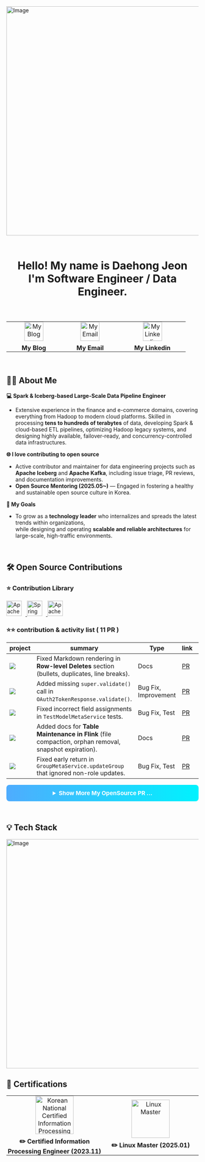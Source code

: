 <img width="1500" height="600" alt="Image" src="https://github.com/user-attachments/assets/093baa11-0c84-42de-8189-f279bb553d1d" />

<br>
<br>
<br>
<p align="center" style="font-size: 28px; font-weight: bold;">
  <strong>Hello! My name is Daehong Jeon</strong> <br>
    <strong> I'm Software Engineer / Data Engineer.</strong>
</p>

<br>

<table align="center" border="0" cellpadding="0" cellspacing="0" style="border-collapse: collapse; border: none;">
  <tr>
    <td align="center" style="padding: 0 40px;">
      <a href="https://daehong770.me.kr/">
        <img width="50" height="50" src="https://github.com/user-attachments/assets/f3e01811-c3dd-42fd-8927-92bcf59cbc03" alt="My Blog" />
      </a>
      <div style="margin-top: 8px; font-weight: bold;">My Blog</div>
    </td>
    <td align="center" style="padding: 0 40px;">
      <a href="mailto:daehong770@gmail.com">
        <img width="50" height="50" src="https://github.com/user-attachments/assets/a1b40ffb-7ead-43f5-848b-2ec3a7f75cde" alt="My Email" />
      </a>
      <div style="margin-top: 8px; font-weight: bold;">My Email</div>
    </td>
    <td align="center" style="padding: 0 40px;">
      <a href="https://www.linkedin.com/in/daehong-jeon">
        <img width="50" height="50" src="https://github.com/user-attachments/assets/18a2e315-2214-491b-b84b-2cc174327a7d" alt="My Linkedin" />
      </a>
      <div style="margin-top: 8px; font-weight: bold;">My Linkedin</div>
    </td>
  </tr>
</table>

<br>

## 🧑‍💻 About Me  
**💻 Spark & Iceberg-based Large-Scale Data Pipeline Engineer**  
- Extensive experience in the finance and e-commerce domains, covering everything from Hadoop to modern cloud platforms. Skilled in processing **tens to hundreds of terabytes** of data, developing Spark & cloud-based ETL pipelines, optimizing Hadoop legacy systems, and designing highly available, failover-ready, and concurrency-controlled data infrastructures.

**🌐 I love contributing to open source**  
- Active contributor and maintainer for data engineering projects such as **Apache Iceberg** and **Apache Kafka**, including issue triage, PR reviews, and documentation improvements.  
- **Open Source Mentoring (2025.05~)** — Engaged in fostering a healthy and sustainable open source culture in Korea.

**🎯 My Goals**  
- To grow as a **technology leader** who internalizes and spreads the latest trends within organizations,  
while designing and operating **scalable and reliable architectures** for large-scale, high-traffic environments.

<br>

<h2> 🛠️ Open Source Contributions </h2> 

### ⭐️ Contribution Library

<p align="left">
  <a href="https://github.com/apache/iceberg" target="_blank">
    <img src="https://img.shields.io/badge/Apache%20Iceberg-00BFFF?style=for-the-badge&logo=apache&logoColor=white" 
         alt="Apache Iceberg" height="40" style="margin-right:10px;" />
  </a>
  <a href="https://github.com/spring-projects/spring-kafka" target="_blank">
    <img src="https://img.shields.io/badge/Spring%20Kafka-6DB33F?style=for-the-badge&logo=spring&logoColor=white" 
         alt="Spring Kafka" height="40" style="margin-right:10px;" />
  </a>
  <a href="https://github.com/apache/gravitino" target="_blank">
    <img src="https://img.shields.io/badge/Apache%20Gravitino-FF4500?style=for-the-badge&logo=apache&logoColor=white" 
         alt="Apache Gravitino" height="40" />
  </a>
</p>

### ⭐️⭐️ contribution & activity list ( 11 PR )

| project | summary | Type | link | date |
|---------|---------|------|------|------|
| ![](https://img.shields.io/badge/Iceberg-00BFFF?style=for-the-badge&logo=apache&logoColor=white) | Fixed Markdown rendering in **Row-level Deletes** section (bullets, duplicates, line breaks). | Docs | [PR](https://github.com/apache/iceberg/pull/13851) | 25.09 |
| ![](https://img.shields.io/badge/Gravitino-FF4500?style=for-the-badge&logo=apache&logoColor=white) | Added missing `super.validate()` call in `OAuth2TokenResponse.validate()`. | Bug Fix, Improvement | [PR](https://github.com/apache/gravitino/pull/8376) | 25.09 |
| ![](https://img.shields.io/badge/Gravitino-FF4500?style=for-the-badge&logo=apache&logoColor=white) | Fixed incorrect field assignments in `TestModelMetaService` tests. | Bug Fix, Test | [PR](https://github.com/apache/gravitino/pull/8296) | 25.08 |
| ![](https://img.shields.io/badge/Iceberg-00BFFF?style=for-the-badge&logo=apache&logoColor=white) | Added docs for **Table Maintenance in Flink** (file compaction, orphan removal, snapshot expiration). | Docs | [PR](https://github.com/apache/iceberg/pull/13853) | 25.08 |
| ![](https://img.shields.io/badge/Gravitino-FF4500?style=for-the-badge&logo=apache&logoColor=white) | Fixed early return in `GroupMetaService.updateGroup` that ignored non-role updates. | Bug Fix, Test | [PR](https://github.com/apache/gravitino/pull/8255) | 25.08 |

<div align="center">
<details>
  <summary style="
  cursor: pointer;
  font-weight: bold;
  font-size: 15px;
  padding: 12px;
  border: none;
  border-radius: 8px;
  background: linear-gradient(90deg, #4facfe 0%, #00f2fe 100%);
  color: white;
  text-align: center;
  width: 100%;
  box-sizing: border-box;
  margin: 10px 0;
  transition: background 0.3s ease;
">
  Show More My OpenSource PR ...
</summary>

<br/>

| project | summary | Type | link | date |
|---------|---------|------|------|------|
| ![](https://img.shields.io/badge/Gravitino-FF4500?style=for-the-badge&logo=apache&logoColor=white) | Fixed NullPointerException in `EntityCombinedFileset` with null-safe `hiddenProperties`. | Bug Fix, Test | [PR](https://github.com/apache/gravitino/pull/8238) | 25.08 |
| ![](https://img.shields.io/badge/Gravitino-FF4500?style=for-the-badge&logo=apache&logoColor=white) | Fixed null-safe handling of `managed` property in `CreateFileset.java`. | Bug Fix, Test | [PR](https://github.com/apache/gravitino/pull/8144) | 25.08 |
| ![](https://img.shields.io/badge/Gravitino-FF4500?style=for-the-badge&logo=apache&logoColor=white) | Added `request.validate()` in `PartitionOperations.java` for proper error handling. | Improvement | [PR](https://github.com/apache/gravitino/pull/8098) | 25.08 |
| ![](https://img.shields.io/badge/Iceberg-00BFFF?style=for-the-badge&logo=apache&logoColor=white) | Migrated Flink catalog tests from JUnit4 to JUnit5. | Improvement(Core) | [PR](https://github.com/apache/iceberg/pull/13021#issuecomment-2903837698) | 25.05 |
| ![](https://img.shields.io/badge/Iceberg-00BFFF?style=for-the-badge&logo=apache&logoColor=white) | Backported JUnit5 migration to Iceberg 1.19 and 1.20. | Improvement(Core) | [PR](https://github.com/apache/iceberg/pull/13165) | 25.05 |
| ![](https://img.shields.io/badge/Spring%20Kafka-6DB33F?style=for-the-badge&logo=spring&logoColor=white) | Updated test code and docs for Kafka retry topic template bean name. | Improvement, Docs | [PR](https://github.com/spring-projects/spring-kafka/pull/3543) | 24.10 |

</details>
</div>

<br>

<h2> 💡 Tech Stack </h2> 

<img width="1200" height="600" alt="Image" src="https://github.com/user-attachments/assets/67333d86-84ff-42d7-929c-8237244a584d" />

<br>

<h2> 📜 Certifications </h2>

<table border="0" cellpadding="0" cellspacing="0" 
       style="border-collapse: collapse; border: none; width: 100%;">
  <tr>
    <td align="center" style="width: 50%; padding: 0;">
      <a href="https://jeondaehong.github.io/">
        <img width="100" height="100" 
             src="https://github.com/user-attachments/assets/af7c76c9-54fa-435a-b90b-e4fb93c6c116"
             alt="Korean National Certified Information Processing Engineer" />
      </a>
      <div style="margin-top: 8px; font-weight: bold;">
        ✏️ Certified Information Processing Engineer (2023.11)
      </div>
    </td>
    <td align="center" style="width: 50%; padding: 0;">
      <a href="mailto:daehong770@gmail.com">
        <img width="100" height="100" 
             src="https://github.com/user-attachments/assets/14c77797-4e73-4191-9888-2a57c8266f39"
             alt="Linux Master" />
      </a>
      <div style="margin-top: 8px; font-weight: bold;">
        ✏️ Linux Master (2025.01)
      </div>
    </td>
  </tr>
</table>
